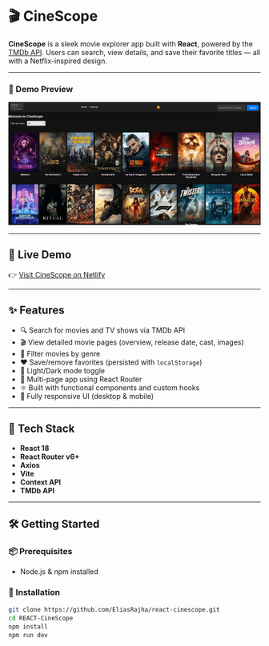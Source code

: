 # 🎬 CineScope

**CineScope** is a sleek movie explorer app built with **React**, powered by the [TMDb API](https://www.themoviedb.org/). Users can search, view details, and save their favorite titles — all with a Netflix-inspired design.

---

### 🎥 Demo Preview

![CineScope Demo](./screenshots/cinescope-demo.gif)

---

## 🚀 Live Demo

👉 [Visit CineScope on Netlify](https://cinescope-eli.netlify.app/)

---

## ✨ Features

- 🔍 Search for movies and TV shows via TMDb API
- 🎬 View detailed movie pages (overview, release date, cast, images)
- 📁 Filter movies by genre
- ❤️ Save/remove favorites (persisted with `localStorage`)
- 🌙 Light/Dark mode toggle
- 🧭 Multi-page app using React Router
- ⚛️ Built with functional components and custom hooks
- 📱 Fully responsive UI (desktop & mobile)

---

## 🧰 Tech Stack

- **React 18**
- **React Router v6+**
- **Axios**
- **Vite**
- **Context API**
- **TMDb API**

---

## 🛠 Getting Started

### 📦 Prerequisites

- Node.js & npm installed

### 🔧 Installation

```bash
git clone https://github.com/EliasRajha/react-cinescope.git
cd REACT-CineScope
npm install
npm run dev
